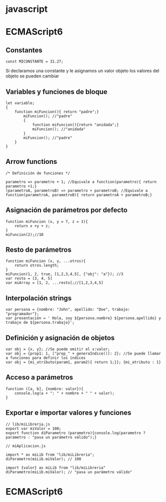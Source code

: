 javascript
==========
#  ECMAScript6

## Constantes

    const MICONSTANTE = 31.27;

Si declaramos una constante y le asignamos un valor objeto los valores del objeto se pueden cambiar

## Variables y funciones de bloque

    let variable;
    {
        function miFuncion(){ return "padre";}
            miFuncion(); //"padre"
            {
                function miFuncion(){return "anidada";}
                miFuncion(); //"anidada"
            }
            miFuncion(); //"padre"
        }
    }

## Arrow functions
    
    /* Definición de funciones */
    
    parametro => parametro + 1; //Equivale a function(parametro){ return parametro +1;}
    (parametroA, parametroB) => parametro + parametroB; //Equivale a function(parametroA, parametroB){ return parametroA + parametroB;}
    
## Asignación de parámetros por defecto

    function miFuncion (x, y = 7, z = 1){
        return x +y + z;
    }
    miFuncion(2);//10
    
## Resto de parámetros

    function miFuncion (x, y, ...otros){
        return otros.length;
    }
    miFuncion(1, 2, true, [1,2,3,4,5], {"obj": "a"}); //3
    var resto = [3, 4, 5]
    var miArray = [1, 2, ...resto];//[1,2,3,4,5]
    
## Interpolación strings

    var persona = {nombre: "John", apellido: "Doe", trabajo: "programador"};
    var presentación = ' Hola, soy ${persona.nombre} ${persona.apellido} y trabajo de ${persona.trabajo}';
    
## Definición y asignación de objetos

    var obj = {x, y}; //Se puede omitir el x:valor;
    var obj = {prop1: 1, ["prop_" + generaIndice()]: 2}; //Se puede llamar a funciones para definir los índices
    var obj = {mi_atributo(param1, param2){ return 1;}}; {mi_atributo : 1}
    
## Acceso a parámetros

    function ([a, b], {nombre: valor}){
        console.log(a + ": " + nombre + " " + valor);
    }

## Exportar e importar valores y funciones

    // lib/miLibreria.js
    export var miValor = 100;
    export function diParametro (parametro){console.log(parametro ? parametro : "pasa un parámetro válido");}
    
    // miAplicacion.js
    
    import * as miLib from "lib/miLibreria";
    diParametro(miLib.miValor); // 100
    
    import {valor} as miLib from "lib/miLibreria"
    diParametro(miLib.miValor); // "pasa un parámetro válido"

#  ECMAScript6

